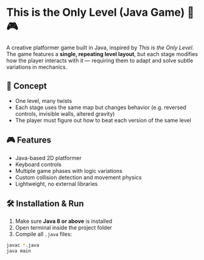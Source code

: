 # This is the Only Level (Java Game) 🐘🎮

A creative platformer game built in Java, inspired by *This is the Only Level*. The game features a **single, repeating level layout**, but each stage modifies how the player interacts with it — requiring them to adapt and solve subtle variations in mechanics.

## 🧠 Concept

- One level, many twists
- Each stage uses the same map but changes behavior (e.g. reversed controls, invisible walls, altered gravity)
- The player must figure out how to beat each version of the same level

## 🎮 Features

- Java-based 2D platformer
- Keyboard controls
- Multiple game phases with logic variations
- Custom collision detection and movement physics
- Lightweight, no external libraries

## 🛠️ Installation & Run

1. Make sure **Java 8 or above** is installed
2. Open terminal inside the project folder
3. Compile all `.java` files:

```bash
javac *.java
java main
